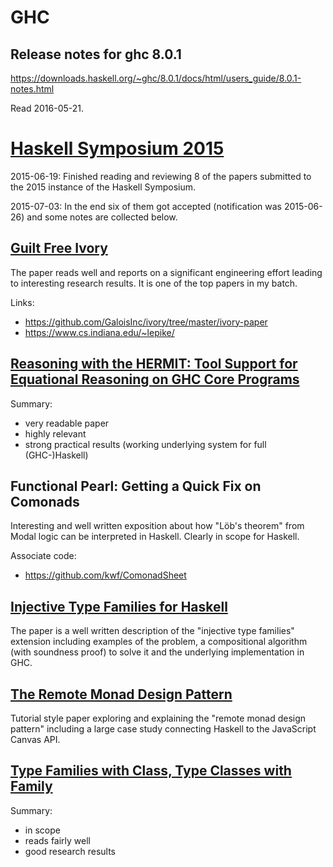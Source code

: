 # GHC

## Release notes for ghc 8.0.1

https://downloads.haskell.org/~ghc/8.0.1/docs/html/users_guide/8.0.1-notes.html

Read 2016-05-21.

# [Haskell Symposium 2015](https://www.haskell.org/haskell-symposium/2015/index.html)

2015-06-19: Finished reading and reviewing 8 of the papers submitted to the 2015 instance of the Haskell Symposium.

2015-07-03: In the end six of them got accepted (notification was 2015-06-26) and some notes are collected below.

## [Guilt Free Ivory](https://github.com/GaloisInc/ivory/tree/master/ivory-paper)

The paper reads well and reports on a significant engineering effort
leading to interesting research results. It is one of the top papers
in my batch.

Links:
* https://github.com/GaloisInc/ivory/tree/master/ivory-paper
* https://www.cs.indiana.edu/~lepike/

## [Reasoning with the HERMIT: Tool Support for Equational Reasoning on GHC Core Programs](http://ku-fpg.github.io/papers/Farmer-15-HERMIT-reasoning/)

Summary:
* very readable paper
* highly relevant
* strong practical results (working underlying system for full (GHC-)Haskell)

## Functional Pearl: Getting a Quick Fix on Comonads

Interesting and well written exposition about how "Löb's theorem" from
Modal logic can be interpreted in Haskell. Clearly in scope for
Haskell.

Associate code:
* https://github.com/kwf/ComonadSheet

## [Injective Type Families for Haskell](http://lambda.jstolarek.com/2015/05/injective-type-families-for-haskell/)

The paper is a well written description of the "injective type
families" extension including examples of the problem, a compositional
algorithm (with soundness proof) to solve it and the underlying
implementation in GHC.

## [The Remote Monad Design Pattern](http://ku-fpg.github.io/papers/Gill-15-RemoteMonad/)

Tutorial style paper exploring and explaining the "remote monad design
pattern" including a large case study connecting Haskell to the
JavaScript Canvas API.

## [Type Families with Class, Type Classes with Family](http://www.diku.dk/~paba/pubs/entries/serrano15haskell.html)

Summary:
* in scope
* reads fairly well
* good research results

